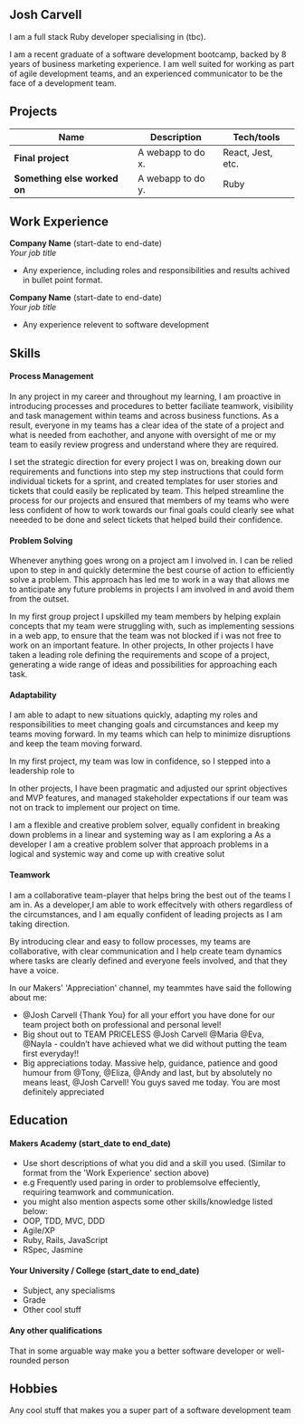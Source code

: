 ## Josh Carvell


I am a full stack Ruby developer specialising in (tbc).

I am a recent graduate of a software development bootcamp, backed by 8 years of business marketing experience. I am well suited for working as part of agile development teams, and an experienced  communicator to be the face of a development team. 


## Projects

| Name                         | Description       | Tech/tools        |
| ---------------------------- | ----------------- | ----------------- |
| **Final project**            | A webapp to do x. | React, Jest, etc. |
| **Something else worked on** | A webapp to do y. | Ruby              |

## Work Experience

**Company Name** (start-date to end-date)  
_Your job title_

- Any experience, including roles and responsibilities and results achived in bullet point format.

**Company Name** (start-date to end-date)  
_Your job title_

- Any experience relevent to software development

## Skills

#### Process Management


In any project in my career and throughout my learning, I am proactive in introducing processes and procedures to better faciliate teamwork, visibility and task management within teams and across business functions. As a result, everyone in my teams has a clear idea of the state of a project and what is needed from eachother, and anyone with oversight of me or my team to easily review progress and understand where they are required. 

I set the strategic direction for every project I was on, breaking down our requirements and functions into step my step instructions that could form individual tickets for a sprint, and created templates for user stories and tickets that could easily be replicated by team. This helped streamline the process for our projects and ensured that members of my teams who were less confident of how to work towards our final goals could clearly see what neeeded to be done and select tickets that helped build their confidence.

#### Problem Solving 

Whenever anything goes wrong on a project am I involved in. I can be relied upon to step in and quickly determine the best course of action to efficiently solve a problem. This approach has led me to work in a way that allows me to anticipate any future problems in projects I am involved in and avoid them from the outset.

In my first group project I upskilled my team members by helping explain concepts that my team were struggling with, such as implementing sessions in a web app, to ensure that the team was not blocked if i was not free to work on an important feature. In other projects, In other projects I have taken a leading role defining the requirements and scope of a project, generating a wide range of ideas and possibilities for approaching each task. 


#### Adaptability

I am able to adapt to new situations quickly, adapting my roles and responsibilities to meet changing goals and circumstances and keep my teams moving forward. In my teams which can help to minimize disruptions and keep the team moving forward.

In my first project, my team was low in confidence, so I stepped into a leadership role to 

In other projects, I have been pragmatic and adjusted our sprint objectives and MVP features, and managed stakeholder expectations if our team was not on track to implement our project on time. 


I am a flexible and creative problem solver, equally confident in breaking down problems in a linear and systeming way as I am exploring a 
As a developer I am a creative problem solver that approach problems in a logical and systemic way and come up with creative solut



#### Teamwork

I am a collaborative team-player that helps bring the best out of the teams I am in. As a developer,I am able to work effecitvely with others regardless of the circumstances, and I am equally confident of leading projects as I am taking direction. 

By introducing clear and easy to follow processes, my teams are collaborative, with clear communication and I help create team dynamics where tasks are clearly defined and everyone feels involved, and that they have a voice. 

In our Makers' 'Appreciation' channel, my teammtes have said the following about me:

* @Josh Carvell {Thank You} for all your effort you have done for our team project both on professional and personal level!
* Big shout out to TEAM PRICELESS @Josh Carvell @Maria @Eva, @Nayla - couldn’t have achieved what we did without putting the team first everyday!!
* Big appreciations today. Massive help, guidance, patience and good humour from @Tony, @Eliza, @Andy and last, but by absolutely no means least, @Josh Carvell! You guys saved me today. You are most definitely appreciated 

## Education

#### Makers Academy (start_date to end_date)
- Use short descriptions of what you did and a skill you used. (Similar to format from the 'Work Experience' section above)
- e.g Frequently used paring in order to problemsolve effeciently, requiring teamwork and communication.
- you might also mention aspects some other skills/knowledge listed below: 
- OOP, TDD, MVC, DDD
- Agile/XP
- Ruby, Rails, JavaScript
- RSpec, Jasmine

#### Your University / College (start_date to end_date)

- Subject, any specialisms
- Grade
- Other cool stuff

#### Any other qualifications

That in some arguable way make you a better software developer or well-rounded person

## Hobbies

Any cool stuff that makes you a super part of a software development team
